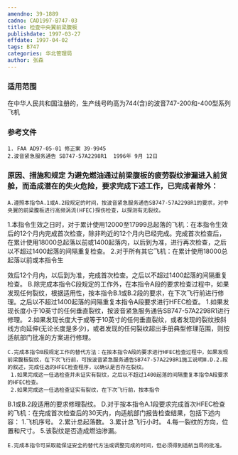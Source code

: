 ```yaml
---
amendno: 39-1889
cadno: CAD1997-B747-03
title: 检查中央翼前梁腹板
publishdate: 1997-03-27
effdate: 1997-04-02
tags: B747
categories: 华北管理局
author: 张森
---
```


### 适用范围 
在中华人民共和国注册的，生产线号昀高为744(含)的波音747-200和-400型系列飞机

### 参考文件
    1. FAA AD97-05-01 修正案 39-9945
    2.波音紧急服务通告 SB747-57A2298R1  1996年 9月 12日


### 原因、措施和规定     为避免燃油通过前梁腹板的疲劳裂纹渗漏进入前货舱，而造成潜在的失火危险，要求完成下述工作，已完成者除外： 
    A.遵照本指令A.1或A.2段规定的时间，按波音紧急服务通告SB747-57A2298R1的要求，对中央翼的前梁腹板进行高频涡流(HFEC)探伤检查，以探测有无裂纹。 
 1.本指令生效之日时，对于累计使用12000至17999总起落的飞机：在本指令生效后的12个月内完成首次检查，除非昀近的12个月内已经完成。完成首次检查后，在累计使用18000总起落以前或1400起落内，以后到为准，进行再次检查，之后以不超过1400起落的间隔重复检查。 
     2.对于所有其它飞机：在累计使用18000总起落以前或本指令生
  
效后12个月内，以后到为准，完成首次检查。之后以不超过1400起落的间隔重复检查。 
    B.除完成本指令C段规定的工作外，在本指令A段的要求检查过程中，如果发现任何裂纹，根据适用性，按本指令B.1或B.2段的要求，在下次飞行前进行修理。之后以不超过1400起落的间隔重复本指令A段要求进行HFEC检查。
     1.如果发现长度小于10英寸的任何垂直裂纹，按波音紧急服务通告SB747-57A2298R1进行修理。 
     2.如果发现长度大于或等于10英寸的任何垂直裂纹，或者发现的裂纹按斜线方向延伸(无论长度是多少)，或者发现的任何裂纹超出手册典型修理范围，则按适航部门批准的方案进行修理。 

    C.完成本指令B段规定工作的替代方法：在按本指令A段的要求进行HFEC检查过程中，如果发现前梁腹板裂纹，在下次飞行前，可按波音紧急服务通告SB747-57A2298R1施工说明Ⅲ.D.2.段的叙述，完成任选的HFEC检查程序，以确认是否存在裂纹。 
     1.如果完成这一任选检查并未证实有裂纹，之后以不超过1400起落的间隔重复本指令A段要求的HFEC检查。 
     2.如果完成这一任选检查证实有裂纹，在下次飞行前，按本指令
B.1或B.2段适用的要求修理裂纹。 
    D.对于按本指令A.1段要求完成首次HFEC检查的飞机：在完成首次检查后的30天内，向适航部门报告检查结果，包括下述内容： 
 1.飞机序号。 
     2.累计总起落数。 
     3.累计总飞行小时。 
     4.每一裂纹的方向，位置和尺寸。
     5.该裂纹是否造成燃油渗漏。 

    E.完成本指令可采取能保证安全的替代方法或调整完成的时间，但必须得到适航当局的批准。


